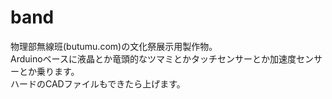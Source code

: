 # band
物理部無線班(butumu.com)の文化祭展示用製作物。</br>
Arduinoベースに液晶とか竜頭的なツマミとかタッチセンサーとか加速度センサーとか乗ります。</br>
ハードのCADファイルもできたら上げます。
